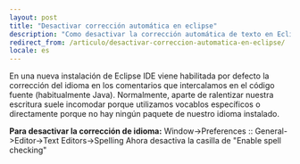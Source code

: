 ```yaml
---
layout: post
title: "Desactivar corrección automática en eclipse"
description: "Como desactivar la corrección automática de texto en Eclipse"
redirect_from: /articulo/desactivar-correccion-automatica-en-eclipse/
locale: es
---
```


En una nueva instalación de Eclipse IDE viene habilitada por defecto la corrección del idioma en los comentarios que intercalamos en el código fuente (habitualmente Java). Normalmente, aparte de ralentizar nuestra escritura suele incomodar porque utilizamos vocablos específicos o directamente porque no hay ningún paquete de nuestro idioma instalado.

**Para desactivar la corrección de idioma:**
Window->Preferences :: General->Editor->Text Editors->Spelling
Ahora desactiva la casilla de "Enable spell checking"
